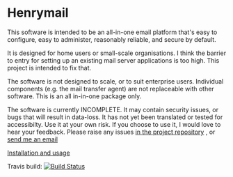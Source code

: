 Henrymail
=========
This software is intended to be an all-in-one email 
platform that's easy to configure, easy to administer,
reasonably reliable, and secure by default.

It is designed for home users or small-scale organisations.
I think the barrier to entry for setting up an existing 
mail server applications is too high. This project is 
intended to fix that.

The software is not designed to scale, or to suit 
enterprise users. Individual components (e.g. the mail 
transfer agent) are not replaceable with other 
software. This is an all in-in-one package only.

The software is currently INCOMPLETE. It may contain 
security issues, or bugs that will result in data-loss.
It has not yet been translated or tested for accessibilty.
Use it at your own risk. If you choose to use it, 
I would love to hear your feedback. Please raise any 
issues [in the project repository](https://github.com/MFAshby/henrymail/issues)
, or [send me an email](mailto:martin@ashbysoft.com)

[Installation and usage](doc/SETUP.md)

Travis build:
[![Build Status](https://travis-ci.com/MFAshby/henrymail.svg?branch=master)](https://travis-ci.com/MFAshby/henrymail)